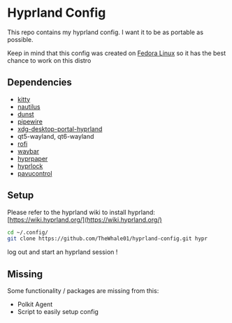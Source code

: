 # Hyprland Config

This repo contains my hyprland config. I want it to be as portable as possible. 

Keep in mind that this config was created on [Fedora Linux](https://fedoraproject.org/) so it has the best chance to work on this distro

## Dependencies

- [kitty](https://github.com/kovidgoyal/kitty)
- [nautilus](https://github.com/GNOME/nautilus)
- [dunst](https://github.com/dunst-project/dunst)
- [pipewire](https://pipewire.org/)
- [xdg-desktop-portal-hyprland](https://github.com/hyprwm/xdg-desktop-portal-hyprland)
- qt5-wayland, qt6-wayland
- [rofi](https://github.com/lbonn/rofi)
- [waybar](https://github.com/Alexays/Waybar)
- [hyprpaper](https://wiki.hyprland.org/Hypr-Ecosystem/hyprpaper/)
- [hyprlock](https://wiki.hyprland.org/Hypr-Ecosystem/hyprlock/)
- [pavucontrol](https://gitlab.freedesktop.org/pulseaudio/pavucontrol)

## Setup

Please refer to the hyprland wiki to install hyprland:
[https://wiki.hyprland.org/](https://wiki.hyprland.org/) 

```bash
cd ~/.config/
git clone https://github.com/TheWhale01/hyprland-config.git hypr
```

log out and start an hyprland session !

## Missing

Some functionality / packages are missing from this:

- Polkit Agent
- Script to easily setup config
